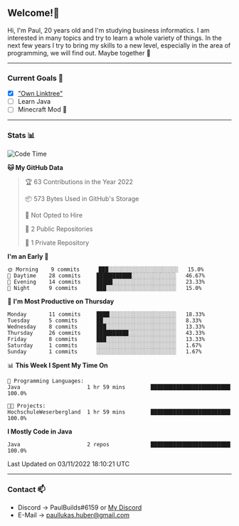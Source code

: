 ## Welcome!👋

Hi, I'm Paul, 20 years old and I'm studying business informatics. I am interested in many topics and try to learn a whole variety of things. In the next few years I try to bring my skills to a new level, especially in the area of programming, we will find out.
Maybe together 🤙

---
### Current Goals 🥅

- [X] ["Own Linktree"](https://paul-lukashuber.de/)
- [ ] Learn Java
- [ ] Minecraft Mod 👀

---
### Stats 📊

<!--START_SECTION:waka-->
![Code Time](http://img.shields.io/badge/Code%20Time-40%20hrs%208%20mins-blue)

**🐱 My GitHub Data** 

> 🏆 63 Contributions in the Year 2022
 > 
> 📦 573 Bytes Used in GitHub's Storage 
 > 
> 🚫 Not Opted to Hire
 > 
> 📜 2 Public Repositories 
 > 
> 🔑 1 Private Repository 
 > 
**I'm an Early 🐤** 

```text
🌞 Morning    9 commits      ███░░░░░░░░░░░░░░░░░░░░░░   15.0% 
🌆 Daytime    28 commits     ███████████░░░░░░░░░░░░░░   46.67% 
🌃 Evening    14 commits     █████░░░░░░░░░░░░░░░░░░░░   23.33% 
🌙 Night      9 commits      ███░░░░░░░░░░░░░░░░░░░░░░   15.0%

```
📅 **I'm Most Productive on Thursday** 

```text
Monday       11 commits     ████░░░░░░░░░░░░░░░░░░░░░   18.33% 
Tuesday      5 commits      ██░░░░░░░░░░░░░░░░░░░░░░░   8.33% 
Wednesday    8 commits      ███░░░░░░░░░░░░░░░░░░░░░░   13.33% 
Thursday     26 commits     ██████████░░░░░░░░░░░░░░░   43.33% 
Friday       8 commits      ███░░░░░░░░░░░░░░░░░░░░░░   13.33% 
Saturday     1 commits      ░░░░░░░░░░░░░░░░░░░░░░░░░   1.67% 
Sunday       1 commits      ░░░░░░░░░░░░░░░░░░░░░░░░░   1.67%

```


📊 **This Week I Spent My Time On** 

```text
💬 Programming Languages: 
Java                     1 hr 59 mins        █████████████████████████   100.0%

🐱‍💻 Projects: 
HochschuleWeserbergland  1 hr 59 mins        █████████████████████████   100.0%

```

**I Mostly Code in Java** 

```text
Java                     2 repos             █████████████████████████   100.0%

```



 Last Updated on 03/11/2022 18:10:21 UTC
<!--END_SECTION:waka-->

---
### Contact 📫

* Discord -> PaulBuilds#6159 or [My Discord](https://discord.gg/7kq6UnB)
* E-Mail -> paullukas.huber@gmail.com
